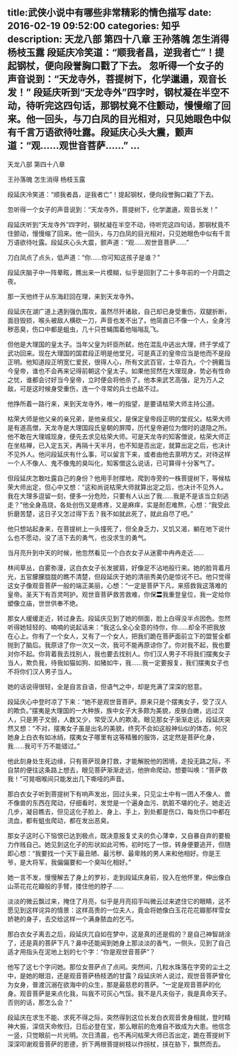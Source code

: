 title:武侠小说中有哪些非常精彩的情色描写
date: 2016-02-19   09:52:00 
categories: 知乎 
 description: 天龙八部 第四十八章 王孙落魄 怎生消得 杨枝玉露 段延庆冷笑道：“顺我者昌，逆我者亡”！提起钢杖，便向段誉胸口戳了下去。 忽听得一个女子的声音说到：“天龙寺外，菩提树下，化学邋遢，观音长发！” 段延庆听到“天龙寺外”四字时，钢杖凝在半空不动，待听完这四句话，那钢杖竟不住颤动，慢慢缩了回来。他一回头，与刀白凤的目光相对，只见她眼色中似有千言万语欲待吐露。段延庆心头大震，颤声道：“观……观世音菩萨……” …
  --- 
 天龙八部 第四十八章  

王孙落魄 怎生消得 杨枝玉露  

段延庆冷笑道：“顺我者昌，逆我者亡”！提起钢杖，便向段誉胸口戳了下去。  

忽听得一个女子的声音说到：“天龙寺外，菩提树下，化学邋遢，观音长发！”  

段延庆听到“天龙寺外”四字时，钢杖凝在半空不动，待听完这四句话，那钢杖竟不住颤动，慢慢缩了回来。他一回头，与刀白凤的目光相对，只见她眼色中似有千言万语欲待吐露。段延庆心头大震，颤声道：“观……观世音菩萨……”  

刀白凤点了点头，低声道：“你……你可知这孩子是谁？”  

段延庆脑子中一阵晕眩，瞧出来一片模糊，似乎是回到了二十多年前的一个月圆之夜。  

那一天他终于从东海赶回在理，来到天龙寺外。  

段延庆在湖广道上遇到强仇围攻，虽然尽歼诸敌，自己却已身受重伤，双腿折断，面目毁损，喉头被敌人横砍一刀，声音也发不出了。他简直已不像一个人，全身污秽恶臭，伤口中都是蛆虫，几十只苍蝇围着他嗡嗡乱飞。  

但他是大理国的皇太子。当年父皇为奸臣所弑，他在混乱中逃出大理，终于学成了武功回来。现在大理国的国君段正明是他堂兄，可是真正的皇帝应当是他而不是段正明。他知道段正明宽仁爱民，很得人心，所有文武百官，士卒百九，个个拥戴当今皇帝，谁也不会再来记得前朝这个皇太子。如果他贸然在大理现身，势必有性命之忧，谁都会讨好当今皇帝，立时便会将他杀了。他本来武艺高强，足为万人之敌，可是这时候身受重伤，连一个寻常的兵士也敌不过。  

他挣所着一路行来，来到天龙寺外，唯一的指望，是要请枯荣大师主持公道。  

枯荣大师是他父亲的亲兄弟，是他亲叔父，是保定皇帝段正明的堂叔父。枯荣大师是有道高僧，天龙寺是大理国段氏皇朝的屏障，历代皇帝避位为僧时的退隐之所。他不敢在大理城现身，便先去求见枯荣大师。可是天龙寺的知客僧说，枯荣大师正在坐枯禅，已入定五天，再隔十天半月，也不知是否出定，就算出定之后，也决计不见外人。他问段延庆有什么事，可以留言下来，或者由他去禀明方丈。对待这样一个人不像人、鬼不像鬼的臭叫化，知客僧这么说话，已可算得十分客气了。  

但段延庆怎敢吐露自己的身份？他用手肘撑地，爬到寺旁的一株菩提树下，等候枯荣大师出定，但心中又想：“这和尚说枯荣大师就算出定之后，也决计不见外人。我在大理多逗留一刻，便多一分危险，只要有人认出了我……我是不是该当立刻逃走？”他全身高烧，各处创伤又是疼疼，又是麻痒，实是耐忍难熬，心想：“我受此折磨苦楚，这日子又怎过得下去？我不如就此死了，就此自尽了吧。”  

他只想站起身来，在菩提树上一头撞死了，但全身乏力，又饥又渴，躺在地下说什么也不愿动，没了活下去的勇气，也没求生的勇气。  

当月亮升到中天的时候，他忽然看见一个白衣女子从迷雾中冉冉走近……  

林间草丛，白雾弥漫，这白衣女子长发披肩，好像足不沾地般行来。她的脸背着月光，五官朦朦胧胧的瞧不清楚，但段延庆于她的清丽秀美仍是惊诧不已。他只觉得这女子像观音菩萨一般的端正美丽，心想：“一定是菩萨下凡，来搭救我这落难的皇帝。圣天下有百灵呵护。观世音菩萨救苦救难，你保〓我重登皇位，我一定给你塑像立庙，世世供奉不绝。  

那女人缓缓走近，转过身去。段延庆见到了她的侧面，脸上白得没半点因色。忽然听得她轻轻的、喃喃的说起话来：“我这么全心全意的待你，你……却全不把我放在心上。你有了一个女人，又有了一个女人，把我们跪在菩萨面前立下的盟誓全都抛到了脑后。我原谅了你一次又一次，我可不能再原谅你了。你对我不起，我也要对你不起。你背着我去找别人，我也要去找别人。你们汉人男子不将我们摆夷女子当人，欺负我，待我如猫如狗、如猪如牛，我……我一定要报复，我们摆夷女子也不将你们汉人男子当人。  

她的话说得很轻，全是自言自语，但语气之中，却是充满了深深的怒意。  

段延庆心中登时凉了下来：“她不是观世音菩萨。原来只是个摆夷女子，受了汉人的欺负。”摆夷是大理国的一大种族，族中女子大多颇为美貌，皮肤白嫩，远过汉人，只是男子文弱，人数又少，常受汉人的欺凌。眼见那女子渐渐走远，段延庆突然又想：“不对，摆夷女子虽是出名的美貌，终究不会如这般神仙似的体态，何况她身上白衣有如冰绡，摆夷女子哪里有这等精雅的服饰，这定然是菩萨化身，我……我可千万不能错过。”  

他此刻身处生死边缘，只有菩萨现身打救，才能解脱他的困境，走投无路之际，不自禁的便往这条路上想去，眼见菩萨渐渐走远，他拚命爬动，想要叫唤：“菩萨救我！”可晃咽喉间只能发出几下嘶哑的声音。  

那白衣女子听到菩提树下有响声发出，回过头来，只见尘土中有一团人不像人、兽不像兽的东西在爬动，仔细看时，发觉是一个遍身血污、肮脏不堪的化子。她走近几步，凝目瞧去，但见这化子脸上、身上、手上，到处都是伤口，每处伤口中都在流血，都有蛆虫爬动，都在发出恶臭。  

那女子这时心下恼恨已达到极点，既决意报复丈夫的负心薄幸，又自暴自弃的要极力作贱自己。她见到这化子的形状如此可怖，初时吃了一惊，转身便要逃开，但随即心想：“我要找一个天下最丑陋、最污秽、最卑贱的男人来和他相好。你是王爷，是大将军，我偏偏要和一个臭叫化相好。”  

她一言不发，慢慢解去了身上的罗衫，走到段延庆身前，投入在他怀里，伸出像白山茶花花花瓣般的手臂，搂住他的脖子……  

淡淡的微云飘过来，掩住了月亮，似乎是月亮招手叫微云过来遮住它的眼睛，这不愿见到这样诧异的情景：这样高贵的一位夫人，竟会将她像白玉花花花瓣那样雪女娇艳的身子，去交给这样一个满身脓血的乞丐。  

那白衣女子离去之后，段延庆兀自如在梦中，这是真的还是假的？是自己神智胡涂了，还是真的菩萨下凡？鼻中还能闻到她身上那淡淡的香气，一侧头，见到了自己适才用指头在泥地上划的七个字：“你是观世音菩萨”？  

他写了这七个字问她。那位女菩萨点了点间。突然间，几粒水珠落在字旁的尘土之中，是她的眼泪，还是观音菩萨杨枝洒的甘露？段延庆听人说过，观世音菩萨曾化为女身，普渡沉溺在欲海中的众生，那是最慈悲的菩萨。“一定是观音菩萨的化身。观音菩萨是来点化我，叫我不可灰心气馁。我不是凡夫俗子，我是真命天子。否则的话，那怎么会？”  

段延庆在求生不能、求死不得之际，突然得到这位长发白衣观音舍身相就，登时精神大振，深信天命攸归，日后必登在宝，那么眼前的危难自不致成为大患。他信念一竖，只觉眼前一片光明。次日清晨，也不再问枯荣大师已否出定，跪在菩提树下深深叩谢观音菩萨的恩德，折下两根菩提树枝以作拐杖，挟在胁下，飘然而去。